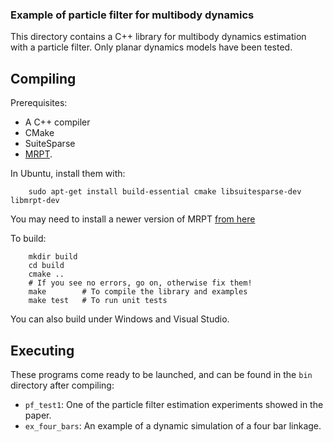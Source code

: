 ### Example of particle filter for multibody dynamics ###

This directory contains a C++ library for multibody dynamics estimation with 
a particle filter. Only planar dynamics models have been tested.

Compiling 
------------

Prerequisites: 
  * A C++ compiler
  * CMake
  * SuiteSparse
  * [MRPT](http://www.mrpt.org).

In Ubuntu, install them with: 

        sudo apt-get install build-essential cmake libsuitesparse-dev libmrpt-dev

You may need to install a newer version of MRPT [from here](http://www.mrpt.org/MRPT_in_GNU/Linux_repositories)

To build: 

        mkdir build
        cd build 
        cmake ..  
        # If you see no errors, go on, otherwise fix them!
        make        # To compile the library and examples
        make test   # To run unit tests

You can also build under Windows and Visual Studio.

Executing
------------

These programs come ready to be launched, and can be found in the `bin` 
directory after compiling:

  * `pf_test1`: One of the particle filter estimation experiments showed in the paper.
  * `ex_four_bars`: An example of a dynamic simulation of a four bar linkage. 

